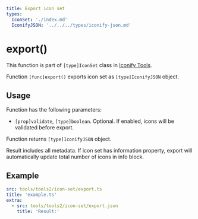 ```yaml
title: Export icon set
types:
  IconSet: './index.md'
  IconifyJSON: '../../../types/iconify-json.md'
```

# export()

This function is part of `[type]IconSet` class in [Iconify Tools](../index.md).

Function `[func]export()` exports icon set as `[type]IconifyJSON` object.

## Usage

Function has the following parameters:

- `[prop]validate`, `[type]boolean`. Optional. If enabled, icons will be validated before export.

Function returns `[type]IconifyJSON` object.

Result includes all metadata. If icon set has information property, export will automatically update total number of icons in info block.

## Example

```yaml
src: tools/tools2/icon-set/export.ts
title: 'example.ts'
extra:
  - src: tools/tools2/icon-set/export.json
    title: 'Result:'
```
